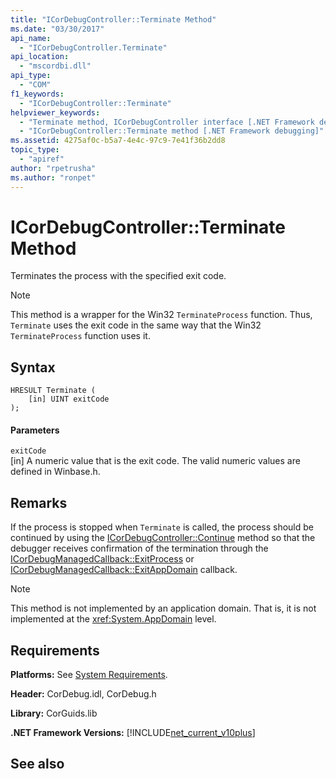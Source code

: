 ```yaml
---
title: "ICorDebugController::Terminate Method"
ms.date: "03/30/2017"
api_name: 
  - "ICorDebugController.Terminate"
api_location: 
  - "mscordbi.dll"
api_type: 
  - "COM"
f1_keywords: 
  - "ICorDebugController::Terminate"
helpviewer_keywords: 
  - "Terminate method, ICorDebugController interface [.NET Framework debugging]"
  - "ICorDebugController::Terminate method [.NET Framework debugging]"
ms.assetid: 4275af0c-b5a7-4e4c-97c9-7e41f36b2dd8
topic_type: 
  - "apiref"
author: "rpetrusha"
ms.author: "ronpet"
---
```

# ICorDebugController::Terminate Method
Terminates the process with the specified exit code.  
  
> [!NOTE]
>  This method is a wrapper for the Win32 `TerminateProcess` function. Thus, `Terminate` uses the exit code in the same way that the Win32 `TerminateProcess` function uses it.  
  
## Syntax  
  
```  
HRESULT Terminate (  
    [in] UINT exitCode  
);  
```  
  
#### Parameters  
 `exitCode`  
 [in] A numeric value that is the exit code. The valid numeric values are defined in Winbase.h.  
  
## Remarks  
 If the process is stopped when `Terminate` is called, the process should be continued by using the [ICorDebugController::Continue](../../../../docs/framework/unmanaged-api/debugging/icordebugcontroller-continue-method.md) method so that the debugger receives confirmation of the termination through the [ICorDebugManagedCallback::ExitProcess](../../../../docs/framework/unmanaged-api/debugging/icordebugmanagedcallback-exitprocess-method.md) or [ICorDebugManagedCallback::ExitAppDomain](../../../../docs/framework/unmanaged-api/debugging/icordebugmanagedcallback-exitappdomain-method.md) callback.  
  
> [!NOTE]
>  This method is not implemented by an application domain. That is, it is not implemented at the <xref:System.AppDomain> level.  
  
## Requirements  
 **Platforms:** See [System Requirements](../../../../docs/framework/get-started/system-requirements.md).  
  
 **Header:** CorDebug.idl, CorDebug.h  
  
 **Library:** CorGuids.lib  
  
 **.NET Framework Versions:** [!INCLUDE[net_current_v10plus](../../../../includes/net-current-v10plus-md.md)]  
  
## See also

